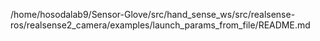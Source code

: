 /home/hosodalab9/Sensor-Glove/src/hand_sense_ws/src/realsense-ros/realsense2_camera/examples/launch_params_from_file/README.md
